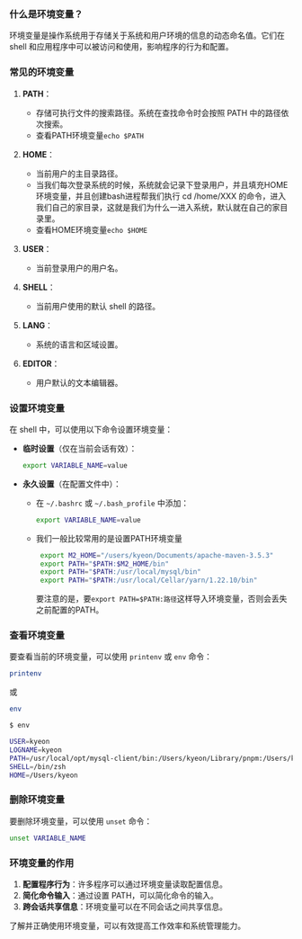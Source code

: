 ### 什么是环境变量？

环境变量是操作系统用于存储关于系统和用户环境的信息的动态命名值。它们在 shell 和应用程序中可以被访问和使用，影响程序的行为和配置。

### 常见的环境变量

1. **PATH**：
   - 存储可执行文件的搜索路径。系统在查找命令时会按照 PATH 中的路径依次搜索。
   - 查看PATH环境变量`echo $PATH`

2. **HOME**：
   - 当前用户的主目录路径。
   - 当我们每次登录系统的时候，系统就会记录下登录用户，并且填充HOME环境变量，并且创建bash进程帮我们执行 cd /home/XXX 的命令，进入我们自己的家目录，这就是我们为什么一进入系统，默认就在自己的家目录里。
   - 查看HOME环境变量`echo $HOME`

3. **USER**：
   - 当前登录用户的用户名。

4. **SHELL**：
   - 当前用户使用的默认 shell 的路径。

5. **LANG**：
   - 系统的语言和区域设置。

6. **EDITOR**：
   - 用户默认的文本编辑器。

### 设置环境变量

在 shell 中，可以使用以下命令设置环境变量：

- **临时设置**（仅在当前会话有效）：
  ```bash
  export VARIABLE_NAME=value
  ```

- **永久设置**（在配置文件中）：
  - 在 `~/.bashrc` 或 `~/.bash_profile` 中添加：
    ```bash
    export VARIABLE_NAME=value
    ```
  - 我们一般比较常用的是设置PATH环境变量
     ```bash
      export M2_HOME="/users/kyeon/Documents/apache-maven-3.5.3"
      export PATH="$PATH:$M2_HOME/bin"
      export PATH="$PATH:/usr/local/mysql/bin"
      export PATH="$PATH:/usr/local/Cellar/yarn/1.22.10/bin"
     ```
     要注意的是，要`export PATH=$PATH:路径`这样导入环境变量，否则会丢失之前配置的PATH。

### 查看环境变量

要查看当前的环境变量，可以使用 `printenv` 或 `env` 命令：
```bash
printenv
```
或
```bash
env
```

```bash
$ env

USER=kyeon
LOGNAME=kyeon
PATH=/usr/local/opt/mysql-client/bin:/Users/kyeon/Library/pnpm:/Users/kyeon/miniconda3/bin:/Users/kyeon/miniconda3/condabin:/Users/kyeon/.pyenv/shims:/Users/kyeon/.pyenv/bin:/Users/kyeon/.nvm/versions/node/v22.4.0/bin:/Library/Frameworks/Python.framework/Versions/3.12/bin:/usr/local/bin:/usr/bin:/bin:/usr/sbin:/sbin:/Applications/Wireshark.app/Contents/MacOS:/users/kyeon/Documents/apache-maven-3.5.3/bin:/usr/local/mysql/bin:/usr/local/Cellar/yarn/1.22.10/bin
SHELL=/bin/zsh
HOME=/Users/kyeon
```


### 删除环境变量

要删除环境变量，可以使用 `unset` 命令：
```bash
unset VARIABLE_NAME
```

### 环境变量的作用

1. **配置程序行为**：许多程序可以通过环境变量读取配置信息。
2. **简化命令输入**：通过设置 PATH，可以简化命令的输入。
3. **跨会话共享信息**：环境变量可以在不同会话之间共享信息。

了解并正确使用环境变量，可以有效提高工作效率和系统管理能力。